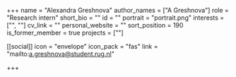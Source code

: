 +++
name = "Alexandra Greshnova"
author_names = ["A Greshnova"]
role = "Research intern"
short_bio = ""
id = ""
portrait = "portrait.png"
interests = ["", ""]
cv_link = ""
personal_website = ""
sort_position = 190
is_former_member = true
projects = [""]

[[social]]
    icon = "envelope"
    icon_pack = "fas"
    link = "mailto:a.greshnova@student.rug.nl"

+++
